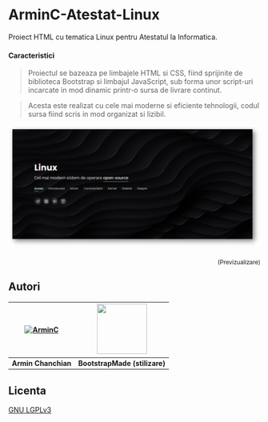 # ArminC-Atestat-Linux
Proiect HTML cu tematica Linux pentru Atestatul la Informatica.

#### Caracteristici

> Proiectul se bazeaza pe limbajele HTML si CSS, fiind sprijinite de biblioteca Bootstrap si limbajul JavaScript, sub forma unor script-uri incarcate in mod dinamic printr-o sursa de livrare continut.

> Acesta este realizat cu cele mai moderne si eficiente tehnologii, codul sursa fiind scris in mod organizat si lizibil.


![ArminC Atestat Linux](https://raw.githubusercontent.com/ArmynC/ArminC-Atestat-Linux/master/previzualizare.png)
<p align="right">
<sub>(Previzualizare)</sub>
</p>

## Autori

| [![ArminC](http://www.gamerconfig.eu/files/avatars/thumbnail_arminc.png)](https://linkedin.com/in/arminc) 	| <img src="https://bootstrapmade.com/theme/img/logo-hero.png" width="100" height="100">		|
|:---------------------------------------------------------------------------------------------------------:	|:----------------------------------------------------------------------------------------:		|
|                                            **Armin Chanchian**                                            	|                                 **BootstrapMade (stilizare)**                                 |

## Licenta
[GNU LGPLv3](https://tldrlegal.com/license/gnu-lesser-general-public-license-v3-(lgpl-3))